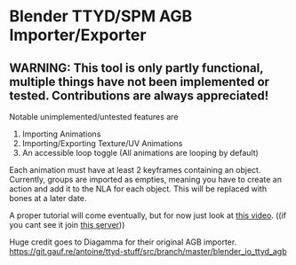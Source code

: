 # Blender TTYD/SPM AGB Importer/Exporter
## WARNING: This tool is only partly functional, multiple things have not been implemented or tested. Contributions are always appreciated!

Notable unimplemented/untested features are
1. Importing Animations
2. Importing/Exporting Texture/UV Animations
3. An accessible loop toggle (All animations are looping by default)

Each animation must have at least 2 keyframes containing an object.
Currently, groups are imported as empties, meaning you have to create an action and add it to the NLA for each object. This will be replaced with bones at a later date.

A proper tutorial will come eventually, but for now just look at [this video](https://discord.com/channels/480157509261459468/846130782065131521/1377098630321668289). ((if you cant see it join [this server](https://discord.gg/pgUvzTE5E5)))

Huge credit goes to Diagamma for their original AGB importer. https://git.gauf.re/antoine/ttyd-stuff/src/branch/master/blender_io_ttyd_agb

